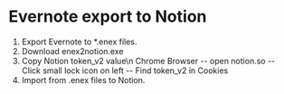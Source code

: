 # Evernote export to Notion
1. Export Evernote to *.enex files.
2. Download enex2notion.exe 
3. Copy Notion token_v2 value\n
  Chrome Browser -- open notion.so -- Click small lock icon on left -- Find token_v2 in Cookies
5. Import from .enex files to Notion.
